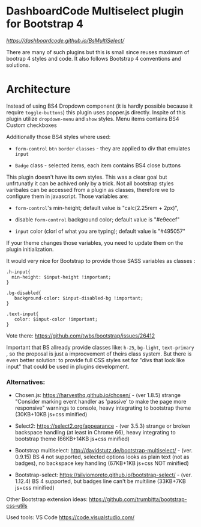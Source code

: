 # DashboardCode Multiselect plugin for Bootstrap 4
*https://dashboardcode.github.io/BsMultiSelect/*

There are many of such plugins but this is small since reuses maximum of bootrap 4 styles and code. It also follows Bootstrap 4 conventions and solutions.

# Architecture
Instead of using BS4 Dropdown component (it is hardly possible because it require `toggle-buttons`) this plugin uses popper.js directly.
Inspite of this plugin utilize `dropdown-menu` and `show` styles. Menu items contains BS4 Custom checkboxes

Additionally those BS4 styles where used:

* `form-control` `btn` `border` `classes` - they are applied to div that emulates `input`

* `Badge` class - selected items, each item contains BS4 close buttons

This plugin doesn't have its own styles. This was a clear goal but unfrtunatly it can be achived only by a trick. Not all bootstrap styles varibales can be accessed from a plugin as classes, therefore we to configure them in javascript. Those variables are:

* `form-control`'s min-height; default value is "calc(2.25rem + 2px)",

* disable `form-control` background color; default value is "#e9ecef"

* `input` color (clorl of what you are typing); default value is "#495057"

If your theme changes those variables, you need to update them on the plugin initialization.

It would very nice for Bootstrap to provide those SASS variables as classes :

````
.h-input{
  min-height: $input-height !important; 
}

.bg-disabled{
   background-color: $input-disabled-bg !important; 
}

.text-input{
   color: $input-color !important;
}
````
Vote there: https://github.com/twbs/bootstrap/issues/26412 

Important that BS allready provide classes like: `h-25`, `bg-light`, `text-primary` , so the proposal is just a improovement of theirs class system. But there is even better solution: to provide full CSS styles set for "divs that look like input" that  could be used in plugins development.


### Alternatives:

* Chosen.js: https://harvesthq.github.io/chosen/ - (ver 1.8.5) strange "Consider marking event handler as 'passive' to make the page more responsive" warnings to console, heavy integrating to bootstrap theme (30KB+10KB js+css minified)

* Select2: https://select2.org/appearance - (ver 3.5.3) strange or broken backspace handling (at least in Chrome 66), heavy integrating to bootstrap theme (66KB+14KB js+css minified)

* Bootstrap multiselect: http://davidstutz.de/bootstrap-multiselect/  -  (ver. 0.9.15) BS 4 not supported, selected options looks as plain text (not as badges), no backspace key handling (67KB+1KB js+css NOT minified)

* Bootstrap-select: https://silviomoreto.github.io/bootstrap-select/ - (ver. 1.12.4) BS 4 supported, but badges line can't be multiline (33KB+7KB js+css minified)

Other Bootstrap extension ideas:
https://github.com/trumbitta/bootstrap-css-utils 

Used tools:
VS Code https://code.visualstudio.com/

